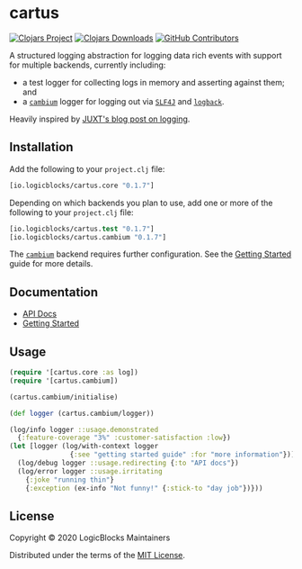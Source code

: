 # cartus

[![Clojars Project](https://img.shields.io/clojars/v/io.logicblocks/cartus.svg)](https://clojars.org/io.logicblocks/cartus)
[![Clojars Downloads](https://img.shields.io/clojars/dt/io.logicblocks/cartus.svg)](https://clojars.org/io.logicblocks/cartus)
[![GitHub Contributors](https://img.shields.io/github/contributors-anon/logicblocks/cartus.svg)](https://github.com/logicblocks/cartus/graphs/contributors)

A structured logging abstraction for logging data rich events with support for 
multiple backends, currently including:
* a test logger for collecting logs in memory and asserting against 
  them; and
* a [`cambium`](https://cambium-clojure.github.io/) logger for logging 
  out via [`SLF4J`](http://www.slf4j.org/) and 
  [`logback`](http://logback.qos.ch/).
  
Heavily inspired by [JUXT's blog post on logging](https://juxt.pro/blog/logging).

## Installation

Add the following to your `project.clj` file:

```clojure
[io.logicblocks/cartus.core "0.1.7"]
```

Depending on which backends you plan to use, add one or more of the following to
your `project.clj` file:

```clojure
[io.logicblocks/cartus.test "0.1.7"]
[io.logicblocks/cartus.cambium "0.1.7"]
```

The [`cambium`](https://cambium-clojure.github.io/) backend requires further
configuration. See the 
[Getting Started](https://logicblocks.github.io/cartus/getting-started.html)
guide for more details.

## Documentation

* [API Docs](http://logicblocks.github.io/cartus)
* [Getting Started](https://logicblocks.github.io/cartus/getting-started.html)

## Usage

```clojure
(require '[cartus.core :as log])
(require '[cartus.cambium])

(cartus.cambium/initialise)

(def logger (cartus.cambium/logger))

(log/info logger ::usage.demonstrated
  {:feature-coverage "3%" :customer-satisfaction :low})
(let [logger (log/with-context logger
               {:see "getting started guide" :for "more information"})]
  (log/debug logger ::usage.redirecting {:to "API docs"})
  (log/error logger ::usage.irritating
    {:joke "running thin"}
    {:exception (ex-info "Not funny!" {:stick-to "day job"})}))
```

## License

Copyright &copy; 2020 LogicBlocks Maintainers

Distributed under the terms of the 
[MIT License](http://opensource.org/licenses/MIT).
